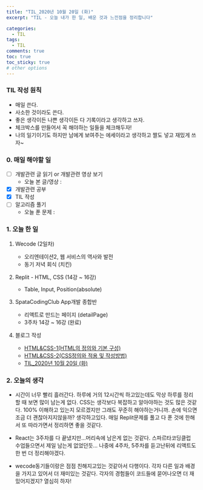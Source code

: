 ```yaml
---
title: "TIL_2020년 10월 20일 (화)"
excerpt: "TIL - 오늘 내가 한 일, 배운 것과 느낀점을 정리합니다"

categories:
  - TIL
tags:
  - TIL
comments: true
toc: true
toc_sticky: true
# other options
---
```


### TIL 작성 원칙

- 매일 쓴다.
- 사소한 것이라도 쓴다.
- 좋은 생각이든 나쁜 생각이든 다 기록이라고 생각하고 쓰자.
- 체크박스를 만들어서 꼭 해야하는 일들을 체크해두자!
- 나의 일기이기도 하지만 남에게 보여주는 에세이라고 생각하고 짤도 넣고 재밌게 쓰자~

### 0. 매일 해야할 일  
- [ ] 개발관련 글 읽기 or 개발관련 영상 보기
    - 오늘 본 글/영상 :  
- [x] 개발관련 공부
- [x] TIL 작성
- [ ] 알고리즘 풀기
    - 오늘 푼 문제 : 

### 1. 오늘 한 일

1. Wecode (2일차)
    - 오리엔테이션2, 웹 서비스의 역사와 발전
    - 동기 저녁 회식 (치킨)

2. Replit - HTML, CSS (14강 ~ 16강)
    - Table, Input, Position(absolute)

3. SpataCodingClub App개발 종합반
    - 리액트로 만드는 페이지 (detailPage)
    - 3주차 14강 ~ 16강 (완료)

4. 블로그 작성
    - [HTML&CSS-1(HTML의 정의와 기본 구성)](https://hocheoljang.github.io/html&css/HTML&CSS-1/)
    - [HTML&CSS-2(CSS정의와 적용 및 작성방법)](https://hocheoljang.github.io/html&css/HTML&CSS-2/)
    - [TIL_2020년 10월 20일 (화)](https://hocheoljang.github.io/til/TIL-2020%EB%85%8410%EC%9B%9420%EC%9D%BC/)

### 2. 오늘의 생각

- 시간이 너무 빨리 흘러간다. 하루에 거의 12시간씩 하고있는데도 막상 하루를 정리할 때 보면 많이 남는게 없다.
CSS는 생각보다 복잡하고 알아야하는 것도 많은 것같다. 100% 이해하고 있는지 모르겠지만 그래도 꾸준히 해야하는거니까.
손에 익으면 조금 더 괜찮아지지않을까? 생각하고있다. 매일 Replit문제를 풀고 다 푼 것에 한해서 또 따라가면서 정리하면 좋을 것같다.

- React는 3주차를 다 끝냈지만...머리속에 남은게 없는 것같다. 스파르타코딩클럽 수업들으면서 제일 남는게 없었던듯...
나중에 4주차, 5주차를 듣고난뒤에 리액트도 한 번 더 정리해야겠다.

- wecode동기들이랑은 점점 친해지고있는 것같아서 다행이다. 각자 다른 일과 배경을 가지고 있어서 더 재미있는 것같다.
각자의 경험들이 코드들에 묻어나오면 더 재밌어지겠지? 열심히 하자!
